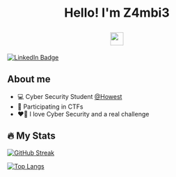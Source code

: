 <h1>
  <center>
    <p>Hello! I'm Z4mbi3</p>
    <img src="https://media.giphy.com/media/hvRJCLFzcasrR4ia7z/giphy.gif" width="30px"/>
  </center>
</h1>

<div id="badges">
  <a href="https://www.linkedin.com/in/mike-van-camp-627731205/">
    <img src="https://img.shields.io/badge/LinkedIn-blue?style=for-the-badge&logo=linkedin&logoColor=white" alt="LinkedIn Badge"/>
  </a>
</div>
<img src="https://komarev.com/ghpvc/?username=Z4mbi3&style=flat-square&color=blue" alt=""/>


## About me

* 💻 Cyber Security Student [@Howest](https://www.howest.be)
* 🚩 Participating in CTFs
* ❤️‍🔥 I love Cyber Security and a real challenge


## 🔥 My Stats 

[![GitHub Streak](https://github-readme-streak-stats.herokuapp.com?user=Z4mbi3&theme=soft-green&date_format=M%20j%5B%2C%20Y%5D)](https://git.io/streak-stats)

[![Top Langs](https://github-readme-stats.vercel.app/api/top-langs/?username=Z4mbi3&layout=compact&theme=chartreuse-dark)](https://github.com/anuraghazra/github-readme-stats)
